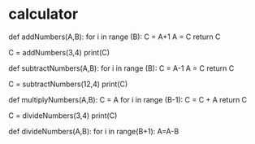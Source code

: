 # calculator
def addNumbers(A,B): 
    for i in range (B): 
        C = A+1
        A = C
    return C


C = addNumbers(3,4) 
print(C)


def subtractNumbers(A,B): 
    for i in range (B): 
        C = A-1
        A = C
    return C


C = subtractNumbers(12,4) 
print(C)
          
      
      
      
      

def multiplyNumbers(A,B):
    C = A
    for i in range (B-1): 
        C = C + A
    return C


C = divideNumbers(3,4) 
print(C) 

 def divideNumbers(A,B): 
    for i in range(B+1):
    A=A-B
